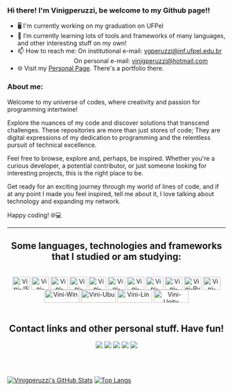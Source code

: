 ### Hi there! I'm Vinigperuzzi, be welcome to my Github page!!

- 🖥️ I'm currently working on my graduation on UFPel
- 🤖 I’m currently learning lots of tools and frameworks of many languages, and other interesting stuff on my own!
- 📫 How to reach me: On institutional e-mail: vgperuzzi@inf.ufpel.edu.br<br />
&emsp;&emsp;&emsp;&emsp;&emsp;&emsp;&emsp;&emsp;&emsp;&nbsp;On personal e-mail: vinigperuzzi@hotmail.com
- 🌐  Visit my <a href='https://vinigperuzzi.github.io/PersonalPage/' target='_blank'>Personal Page</a>. There's a portfolio there.

<!--div align="center">
  <a href="https://github.com/Vinigperuzzi">
  <img height="180em" src="https://github-readme-stats.vercel.app/api?username=Vinigperuzzi&show_icons=true&theme=gotham&include_all_commits=true&count_private=true"/>
  <img height="180em" src="https://github-readme-stats.vercel.app/api/top-langs/?username=Vinigperuzzi&layout=compact&langs_count=7&theme=gotham"/>
</div-->

  <!--div align="center">
  <a href="https://github.com/Vinigperuzzi">
  <img height="180em" src="https://github-readme-stats.vercel.app/api?username=Vinigperuzzi&show_icons=true&theme=ligth&include_all_commits=true&count_private=true"/>
  <img height="180em" src="https://github-readme-stats.vercel.app/api/top-langs/?username=Vinigperuzzi&layout=compact&langs_count=7&theme=light"/>
</div-->

### About me:
Welcome to my universe of codes, where creativity and passion for programming intertwine!

Explore the nuances of my code and discover solutions that transcend challenges. These repositories are more than just stores of code; They are digital expressions of my dedication to programming and the relentless pursuit of technical excellence.

Feel free to browse, explore and, perhaps, be inspired. Whether you're a curious developer, a potential contributor, or just someone looking for interesting projects, this is the right place to be.

Get ready for an exciting journey through my world of lines of code, and if at any point I made you feel inspired, tell me about it, I love talking about technology and expanding my network.

Happy coding! 🌐💻

---

<h2 align="center">Some languages, technologies and frameworks that I studied or am studying:</h2>
  
<div style="display: inline_block" align="center"><br>
  <img align="center" alt="Vini-JS" height="30" width="40" src="https://cdn.jsdelivr.net/gh/devicons/devicon/icons/javascript/javascript-original.svg">
  <img align="center" alt="Vini-HTML" height="30" width="40" src="https://cdn.jsdelivr.net/gh/devicons/devicon/icons/html5/html5-original.svg">
  <img align="center" alt="Vini-CSS" height="30" width="40" src="https://cdn.jsdelivr.net/gh/devicons/devicon/icons/css3/css3-original.svg">
  <img align="center" alt="Vini-react" height="30" width="40" src="https://cdn.jsdelivr.net/gh/devicons/devicon/icons/react/react-original-wordmark.svg">
  <img align="center" alt="Vini-node" height="30" width="40" src="https://cdn.jsdelivr.net/gh/devicons/devicon/icons/nodejs/nodejs-original-wordmark.svg">
  <img align="center" alt="Vini-angular" height="30" width="40" src="https://cdn.jsdelivr.net/gh/devicons/devicon/icons/angularjs/angularjs-plain-wordmark.svg">
  <img align="center" alt="Vini-ruby" height="30" width="40" src="https://cdn.jsdelivr.net/gh/devicons/devicon/icons/ruby/ruby-original.svg">
  <img align="center" alt="Vini-rails" height="30" width="40" src="https://cdn.jsdelivr.net/gh/devicons/devicon/icons/rails/rails-plain-wordmark.svg">
  <img align="center" alt="Vini-Java" height="30" width="40" src="https://cdn.jsdelivr.net/gh/devicons/devicon/icons/java/java-original.svg">
  <img align="center" alt="Vini-Py" height="30" width="40" src="https://cdn.jsdelivr.net/gh/devicons/devicon/icons/python/python-original.svg">
  <!--img align="center" alt="Vini-laravel" height="30" width="40" src="https://cdn.jsdelivr.net/gh/devicons/devicon/icons/laravel/laravel-plain-wordmark.svg"-->
  <img align="center" alt="Vini-godot" height="30" width="40" src="https://cdn.jsdelivr.net/gh/devicons/devicon/icons/godot/godot-original-wordmark.svg">
  
  <!--div>
    <img align="center" alt="Vini-C" height="30" width="40" src="https://cdn.jsdelivr.net/gh/devicons/devicon/icons/c/c-original.svg">
    <img align="center" alt="Vini-C++" height="30" width="40" src="https://cdn.jsdelivr.net/gh/devicons/devicon/icons/cplusplus/cplusplus-original.svg">
    <img align="center" alt="Vini-C#" height="30" width="40" src="https://cdn.jsdelivr.net/gh/devicons/devicon/icons/csharp/csharp-original.svg">
  </div-->
  
  <!--img align="center" alt="Vini-Rust" height="40" width="50" src="https://cdn.jsdelivr.net/gh/devicons/devicon/icons/rust/rust-plain.svg"-->

 <!--https://dev.to/envoy_/150-badges-for-github-pnk-->

<img align="center" alt="Vini-Win" height="30" width="80" src="https://img.shields.io/badge/Windows-0078D6?style=for-the-badge&logo=windows&logoColor=white">
<img align="center" alt="Vini-Ubu" height="30" width="80" src="https://img.shields.io/badge/Ubuntu-E95420?style=for-the-badge&logo=ubuntu&logoColor=white">
<img align="center" alt="Vini-Lin" height="30" width="80" src="https://img.shields.io/badge/Linux-FCC624?style=for-the-badge&logo=linux&logoColor=black">
<img align="center" alt="Vini-Unity" height="30" width="80" src="https://img.shields.io/badge/Unity-100000?style=for-the-badge&logo=unity&logoColor=white">
</div>

<BR>
  
<h2 align="center">Contact links and other personal stuff. Have fun!</h2>
<div align="center"> 
  <a href="mailto:vinigperuzzi@hotmail.com?" target='_blank'><img src="https://img.shields.io/badge/Microsoft_Outlook-0078D4?style=for-the-badge&logo=microsoft-outlook&logoColor=white"></a>
  <a href = "mailto:vgperuzzi@inf.ufpel.edu.br?" target='_blank'><img src="https://img.shields.io/badge/-Gmail-%23333?style=for-the-badge&logo=gmail&logoColor=white"></a>
  <a href="https://www.instagram.com/vinigperuzzi/" target='_blank'><img src="https://img.shields.io/badge/-Instagram-%23E4405F?style=for-the-badge&logo=instagram&logoColor=white"></a>
  <a href="https://www.linkedin.com/in/vinícius-garcia-peruzzi-b69a16248/" target='_blank'><img src="https://img.shields.io/badge/-LinkedIn-%230077B5?style=for-the-badge&logo=linkedin&logoColor=white"></a>
  <a href="https://steamcommunity.com/id/Vinigperuzzi" target='_blank'><img src="https://img.shields.io/badge/Steam-000000?style=for-the-badge&logo=steam&logoColor=white"></a>
</div>

  <BR><BR>

  [![Vinigperuzzi's GitHub Stats](https://github-readme-stats.vercel.app/api?username=Vinigperuzzi&show_icons=true&theme=gotham)](https://github.com/anuraghazra/github-readme-stats)
  [![Top Langs](https://github-readme-stats.vercel.app/api/top-langs/?username=Vinigperuzzi&layout=compact&theme=gotham)](https://github.com/anuraghazra/github-readme-stats)



  <!--div align="center">
    ![snake gif](https://github.com/Vinigperuzzi/Vinigperuzzi/blob/output/github-contribution-grid-snake.svg)
  </div-->
    
  
